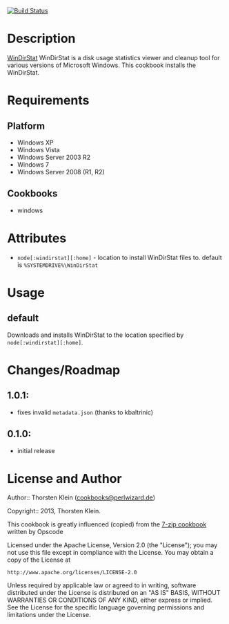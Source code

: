 [![Build Status](https://travis-ci.org/tklein/windirstat-cookbook.png)](https://travis-ci.org/tklein/windirstat-cookbook)

Description
===========

[WinDirStat](http://windirstat.info/) WinDirStat is a disk usage statistics viewer and cleanup tool for various versions of Microsoft Windows. This cookbook installs the WinDirStat.

Requirements
============

Platform
--------

* Windows XP
* Windows Vista
* Windows Server 2003 R2
* Windows 7
* Windows Server 2008 (R1, R2)

Cookbooks
---------

* windows

Attributes
==========

* `node[:windirstat][:home]` - location to install WinDirStat files to.  default is `%SYSTEMDRIVE%\WinDirStat`

Usage
=====

default
-------

Downloads and installs WinDirStat to the location specified by `node[:windirstat][:home]`.

Changes/Roadmap
===============

## 1.0.1:

* fixes invalid `metadata.json` (thanks to kbaltrinic)

## 0.1.0:

* initial release

License and Author
==================

Author:: Thorsten Klein (<cookbooks@perlwizard.de>)

Copyright:: 2013, Thorsten Klein.

This cookbook is greatly influenced (copied) from the [7-zip cookbook](https://github.com/opscode-cookbooks/7-zip)
written by Opscode

Licensed under the Apache License, Version 2.0 (the "License");
you may not use this file except in compliance with the License.
You may obtain a copy of the License at

    http://www.apache.org/licenses/LICENSE-2.0

Unless required by applicable law or agreed to in writing, software
distributed under the License is distributed on an "AS IS" BASIS,
WITHOUT WARRANTIES OR CONDITIONS OF ANY KIND, either express or implied.
See the License for the specific language governing permissions and
limitations under the License.
 
